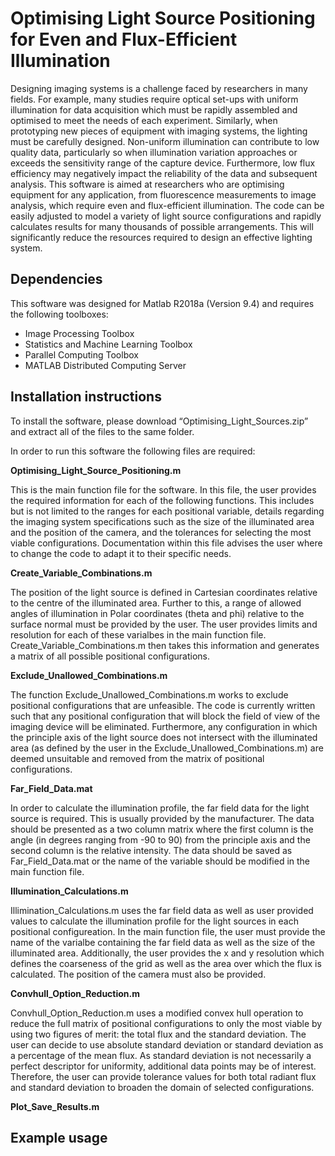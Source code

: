 # Optimising Light Source Positioning for Even and Flux-Efficient Illumination

Designing imaging systems is a challenge faced by researchers in many fields.  For example, many studies require optical set-ups with uniform illumination for data acquisition which must be rapidly assembled and optimised to meet the needs of each experiment.  Similarly, when prototyping new pieces of equipment with imaging systems, the lighting must be carefully designed.  Non-uniform illumination can contribute to low quality data, particularly so when illumination variation approaches or exceeds the sensitivity range of the capture device. Furthermore, low flux efficiency may negatively impact the reliability of the data and subsequent analysis.
This software is aimed at researchers who are optimising equipment for any application, from fluorescence measurements to image analysis, which require even and flux-efficient illumination.  The code can be easily adjusted to model a variety of light source configurations and rapidly calculates results for many thousands of possible arrangements.  This will significantly reduce the resources required to design an effective lighting system. 

## Dependencies

This software was designed for Matlab R2018a (Version 9.4) and requires the following toolboxes:

* Image Processing Toolbox
* Statistics and Machine Learning Toolbox
* Parallel Computing Toolbox
* MATLAB Distributed Computing Server

## Installation instructions

To install the software, please download “Optimising_Light_Sources.zip” and extract all of the files to the same folder. 

In order to run this software the following files are required:

**Optimising_Light_Source_Positioning.m**
    
This is the main function file for the software.  In this file, the user provides the required information for each of the following functions. This includes but is not limited to the ranges for each positional variable, details regarding the imaging system specifications such as the size of the illuminated area and the position of the camera, and the tolerances for selecting the most viable configurations.  Documentation within this file advises the user where to change the code to adapt it to their specific needs. 

**Create_Variable_Combinations.m**

The position of the light source is defined in Cartesian coordinates relative to the centre of the illuminated area.  Further to this, a range of allowed angles of illumination in Polar coordinates (theta and phi) relative to the surface normal must be provided by the user.  The user provides limits and resolution for each of these varialbes in the main function file.  Create_Variable_Combinations.m then takes this information and generates a matrix of all possible positional configurations.  

**Exclude_Unallowed_Combinations.m**

The function Exclude_Unallowed_Combinations.m works to exclude positional configurations that are unfeasible.  The code is currently written such that any positional configuration that will block the field of view of the imaging device will be eliminated.  Furthermore, any configuration in which the principle axis of the light source does not intersect with the illuminated area (as defined by the user in the Exclude_Unallowed_Combinations.m) are deemed unsuitable and removed from the matrix of positional configurations.  

**Far_Field_Data.mat**

In order to calculate the illumination profile, the far field data for the light source is required.  This is usually provided by the manufacturer.  The data should be presented as a two column matrix where the first column is the angle (in degrees ranging from -90 to 90) from the principle axis and the second column is the relative intensity.  The data should be saved as Far_Field_Data.mat or the name of the variable should be modified in the main function file.  

**Illumination_Calculations.m**

Illimination_Calculations.m uses the far field data as well as user provided values to calculate the illumination profile for the light sources in each positional configureation.  In the main function file, the user must provide the name of the varialbe containing the far field data as well as the size of the illuminated area.  Additionally, the user provides the x and y resolution which defines the coarseness of the grid as well as the area over which the flux is calculated.  The position of the camera must also be provided.  

**Convhull_Option_Reduction.m** 

Convhull_Option_Reduction.m uses a modified convex hull operation to reduce the full matrix of positional configurations to only the most viable by using two figures of merit: the total flux and the standard deviation.  The user can decide to use absolute standard deviation or standard deviation as a percentage of the mean flux.  As standard deviation is not necessarily a perfect descriptor for uniformity, additional data points may be of interest. Therefore, the user can provide tolerance values for both total radiant flux and
standard deviation to broaden the domain of selected configurations.

**Plot_Save_Results.m**



## Example usage


